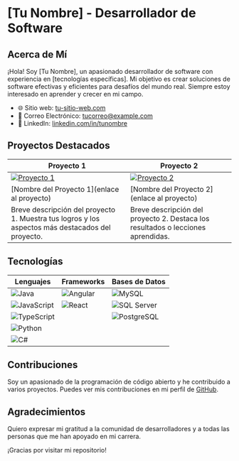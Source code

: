 # [Tu Nombre] - Desarrollador de Software

## Acerca de Mí

¡Hola! Soy [Tu Nombre], un apasionado desarrollador de software con experiencia en [tecnologías específicas]. Mi objetivo es crear soluciones de software efectivas y eficientes para desafíos del mundo real. Siempre estoy interesado en aprender y crecer en mi campo.

- 🌐 Sitio web: [tu-sitio-web.com](https://www.tu-sitio-web.com)
- 📧 Correo Electrónico: [tucorreo@example.com](mailto:tucorreo@example.com)
- 💼 LinkedIn: [linkedin.com/in/tunombre](https://www.linkedin.com/in/tunombre)

## Proyectos Destacados

| Proyecto 1                                     | Proyecto 2                                     |
|----------------------------------------------|----------------------------------------------|
| [![Proyecto 1](enlace-a-imagen-proyecto1.png)](enlace-al-proyecto1) | [![Proyecto 2](enlace-a-imagen-proyecto2.png)](enlace-al-proyecto2) |
| [Nombre del Proyecto 1](enlace al proyecto) | [Nombre del Proyecto 2](enlace al proyecto) |
| Breve descripción del proyecto 1. Muestra tus logros y los aspectos más destacados del proyecto. | Breve descripción del proyecto 2. Destaca los resultados o lecciones aprendidas. |

## Tecnologías

| Lenguajes   | Frameworks | Bases de Datos |
|-------------|------------|----------------|
| ![Java]()   | ![Angular]()  | ![MySQL]()    |
| ![JavaScript]() | ![React]()  | ![SQL Server]()  |
| ![TypeScript]()  |            | ![PostgreSQL]() |
| ![Python]()  |            |                |
| ![C#]()      |            |                |

## Contribuciones

Soy un apasionado de la programación de código abierto y he contribuido a varios proyectos. Puedes ver mis contribuciones en mi perfil de [GitHub](https://github.com/ggorotiza1).

## Agradecimientos

Quiero expresar mi gratitud a la comunidad de desarrolladores y a todas las personas que me han apoyado en mi carrera.

¡Gracias por visitar mi repositorio!
